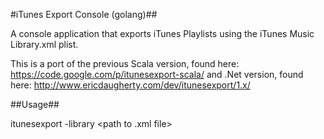 #iTunes Export Console (golang)##

A console application that exports iTunes Playlists using the iTunes Music Library.xml plist.

This is a port of the previous Scala version, found here: https://code.google.com/p/itunesexport-scala/ and .Net version, found here: http://www.ericdaugherty.com/dev/itunesexport/1.x/ 

##Usage##

itunesexport -library <path to .xml file>

